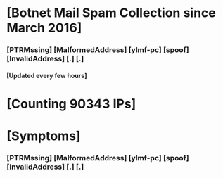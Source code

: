 # [Botnet Mail Spam Collection since March 2016]
### [PTRMssing] [MalformedAddress] [ylmf-pc] [spoof] [InvalidAddress] [.] [.]
#### [Updated every few hours]

# [Counting 90343 IPs]

# [Symptoms] 
###   [PTRMssing] [MalformedAddress] [ylmf-pc] [spoof] [InvalidAddress] [.] [.]
